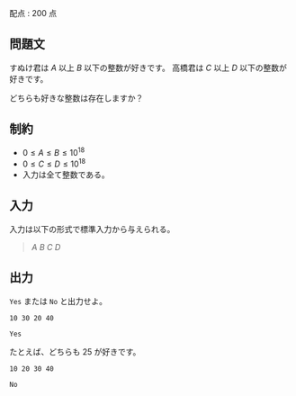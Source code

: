 配点 : $200$ 点

## 問題文

すぬけ君は $A$ 以上 $B$ 以下の整数が好きです。
高橋君は $C$ 以上 $D$ 以下の整数が好きです。

どちらも好きな整数は存在しますか？

## 制約

- $0 \leq A \leq B \leq 10^{18}$
- $0 \leq C \leq D \leq 10^{18}$
- 入力は全て整数である。

## 入力

入力は以下の形式で標準入力から与えられる。

> $A$ $B$ $C$ $D$

## 出力

`Yes` または `No` と出力せよ。

```input1
10 30 20 40
```

```output1
Yes
```

たとえば、どちらも $25$ が好きです。

```input2
10 20 30 40
```

```output2
No
```